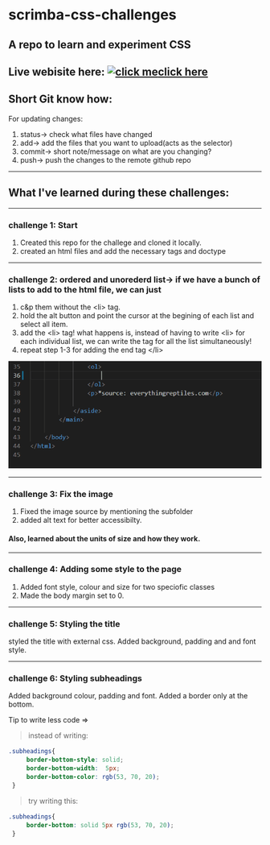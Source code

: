 # scrimba-css-challenges

## A repo to learn and experiment CSS 
Live webisite here:   [![click me](https://img.icons8.com/dusk/50/000000/mouse-left-click.png)](https://deb-pradhan.github.io/scrimba-css-challenges/)[click here](https://deb-pradhan.github.io/scrimba-css-challenges/)
---
## Short Git know how:
For updating changes:
1. status-> check what files have changed
2. add-> add the files that you want to upload(acts as the selector)
3. commit-> short note/message on what are you changing?
4. push-> push the changes to the remote github repo
___
## What I've learned during these challenges:

--- 

### challenge 1: Start

1. Created this repo for the challege and cloned it locally.
2. created an html files and add the necessary tags and doctype 

---

### challenge 2: ordered and unorederd list-> if we have a bunch of lists to add to the html file, we can just 

1. c&p them without the \<li> tag.
2. hold the alt button and point the cursor at the begining of each list and select all item.
3. add the \<li> tag!
what happens is, instead of having to write \<li> for each individual list, we can write the tag for all the list simultaneously!
4. repeat step 1-3 for adding the end tag \</li>

![image](images\Animation.gif)

---

### challenge 3: Fix the image

1. Fixed the image source by mentioning the subfolder
2. added alt text for better accessibilty.
#### Also, learned about the units of size and how they work.
---
### challenge 4: Adding some style to the page
1. Added font style, colour and size for two speciofic classes
2. Made the body margin set to 0.
---
### challenge 5: Styling the title

styled the title with external css. Added background, padding and and font style.
___

### challenge 6: Styling subheadings
Added background colour, padding and font.
Added a border only at the bottom.

Tip to write less code =>
>instead of writing:
```css
.subheadings{
     border-bottom-style: solid;
     border-bottom-width:  5px; 
     border-bottom-color: rgb(53, 70, 20);
 }
```
>try writing this:
```css
.subheadings{
     border-bottom: solid 5px rgb(53, 70, 20);
 }


